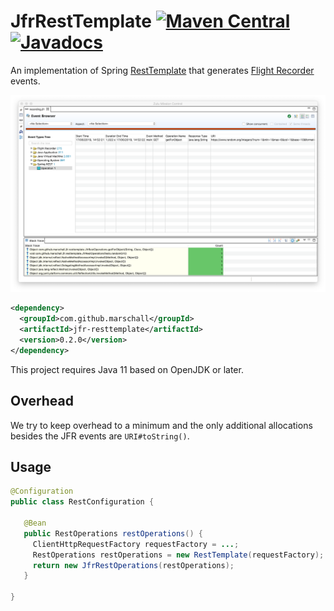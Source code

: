 JfrRestTemplate [![Maven Central](https://maven-badges.herokuapp.com/maven-central/com.github.marschall/jfr-resttemplate/badge.svg)](https://maven-badges.herokuapp.com/maven-central/com.github.marschall/jfr-resttemplate) [![Javadocs](https://www.javadoc.io/badge/com.github.marschall/jfr-resttemplate.svg)](https://www.javadoc.io/doc/com.github.marschall/jfr-resttemplate)
===============

An implementation of Spring [RestTemplate](https://docs.spring.io/spring-framework/docs/current/javadoc-api/org/springframework/web/client/RestTemplate.html) that generates [Flight Recorder](https://openjdk.java.net/jeps/328) events.


![Flight Recording of some HTTP requests](https://github.com/marschall/jfr-resttemplate/raw/master/src/main/javadoc/Screenshot.png)


```xml
<dependency>
  <groupId>com.github.marschall</groupId>
  <artifactId>jfr-resttemplate</artifactId>
  <version>0.2.0</version>
</dependency>
```

This project requires Java 11 based on OpenJDK or later.

Overhead
--------

We try to keep overhead to a minimum and the only additional allocations besides the JFR events are `URI#toString()`.


Usage
-----

```java
@Configuration
public class RestConfiguration {

   @Bean
   public RestOperations restOperations() {
     ClientHttpRequestFactory requestFactory = ...;
     RestOperations restOperations = new RestTemplate(requestFactory);
     return new JfrRestOperations(restOperations);
   }

}
```
